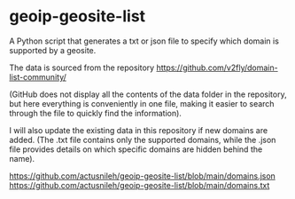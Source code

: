 
# geoip-geosite-list

A Python script that generates a txt or json file to specify which domain is supported by a geosite. 

The data is sourced from the repository https://github.com/v2fly/domain-list-community/ 

(GitHub does not display all the contents of the data folder in the repository, but here everything is conveniently in one file, making it easier to search through the file to quickly find the information).

I will also update the existing data in this repository if new domains are added.
(The .txt file contains only the supported domains, while the .json file provides details on which specific domains are hidden behind the name).

https://github.com/actusnileh/geoip-geosite-list/blob/main/domains.json
https://github.com/actusnileh/geoip-geosite-list/blob/main/domains.txt
